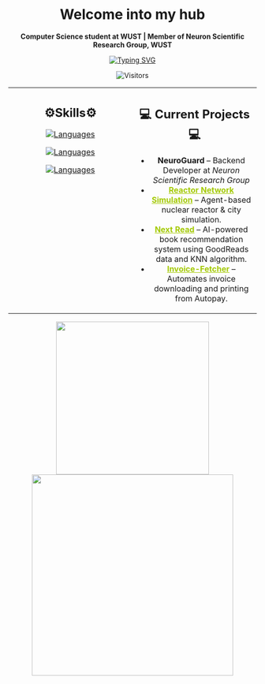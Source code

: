 <div align="center">

<h1>Welcome into my hub</h1>

**Computer Science student at WUST | Member of Neuron Scientific Research Group, WUST**

<a href="https://git.io/typing-svg">
  <img src="https://readme-typing-svg.herokuapp.com?font=IBM+Plex+Mono&size=16&pause=1000&color=A3C900&center=true&vCenter=true&width=600&lines=Neuroinformatics+Enthusiast;UI/UX+Designer;Web+Developer;AI%2FML+Learner" alt="Typing SVG" />
</a>

![Visitors](https://api.visitorbadge.io/api/VisitorHit?user=bumbot-hub&repo=bumbot-hub&countColor=%23A3C900&labelColor=%23000000)
</div>

<table style="border: none">
<tr  align="center">
<td width="50%" valign="top">
<h2>⚙️Skills⚙️</h2>

[![Languages](https://skillicons.dev/icons?i=php,react,css,cpp)](https://skillicons.dev)

[![Languages](https://skillicons.dev/icons?i=ps,py,js,postman)](https://skillicons.dev)

[![Languages](https://skillicons.dev/icons?i=html,git,xd,figma)](https://skillicons.dev)

</td>
<td width="50%" valign="top">
<h2>💻 Current Projects 💻</h2>

<ul>
  <li>
    <b>NeuroGuard</b> – Backend Developer at <i>Neuron Scientific Research Group</i>
  </li>
  <li>
    <a href="https://github.com/bumbot-hub/reactor-network-simulation"  style="color: #A3C900"><b>Reactor Network Simulation</b></a> – Agent-based nuclear reactor & city simulation.
  </li>
  <li>
    <a href="https://github.com/bumbot-hub/Next-Read" style="color: #A3C900"><b>Next Read</b></a> – AI-powered book recommendation system using GoodReads data and KNN algorithm.
  </li>
  <li>
    <a href="https://github.com/bumbot-hub/Invoice-Fetcher" style="color: #A3C900"><b>Invoice-Fetcher</b></a> – Automates invoice downloading and printing from Autopay.
  </li>
</ul>
</td>
</tr>
</table>
<p align="center">
  <img width="310" src="https://github-readme-stats.vercel.app/api/top-langs/?username=bumbot-hub&layout=compact&hide=jupyter%20notebook,css&theme=merko" />
  <img width="408" src="https://github-readme-stats.vercel.app/api?username=bumbot-hub&show_icons=true&theme=merko" />
</p>
